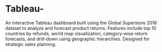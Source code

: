 # Tableau-
An interactive Tableau dashboard built using the Global Superstore 2016 dataset to analyze and forecast product returns. Features include top 10 countries by refunds, world map visualization, category-wise return forecasts, and drill-down using geographic hierarchies. Designed for strategic sales planning.
